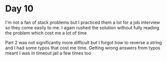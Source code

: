 # Day 10

I'm not a fan of stack problems but I practiced them a lot for a job interview so they come easily to me. I again rushed the solution without fully reading the problem which cost me a lot of time

Part 2 was not significantly more difficult but I forgot how to reverse a string and I had some typos that cost me time. Getting wrong answers from typos meant I was in timeout jail a few times too
